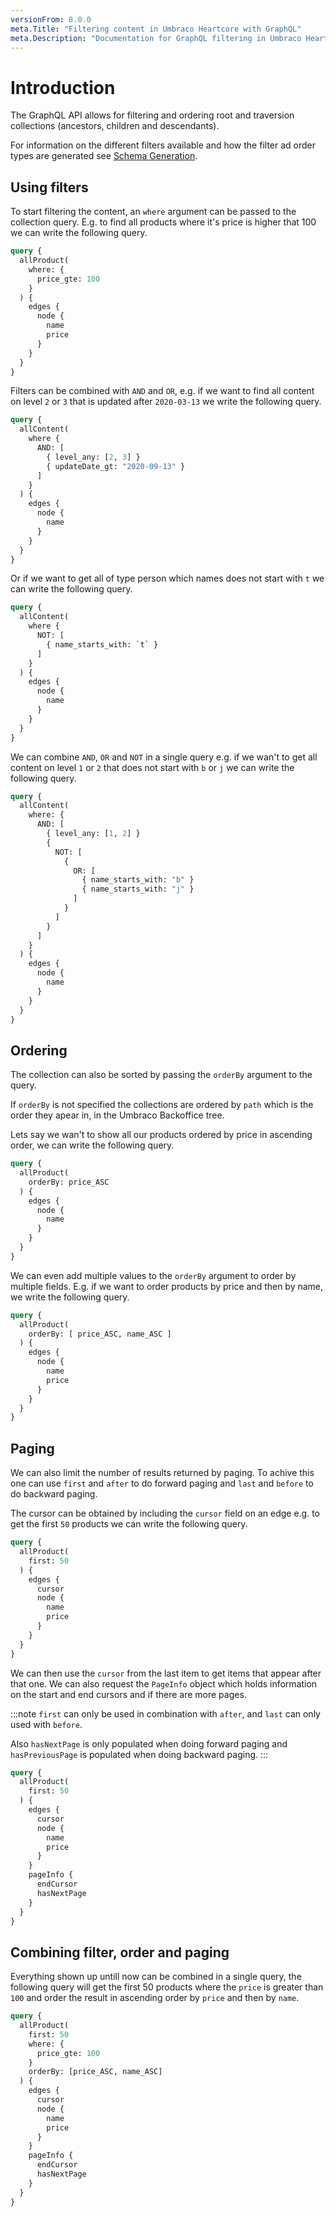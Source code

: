 ```yaml
---
versionFrom: 8.0.0
meta.Title: "Filtering content in Umbraco Heartcore with GraphQL"
meta.Description: "Documentation for GraphQL filtering in Umbraco Heartcore."
---
```


# Introduction

The GraphQL API allows for filtering and ordering root and traversion collections (ancestors, children and descendants).

For information on the different filters available and how the filter ad order types are generated see [Schema Generation](../Schema-Generation#filtering).

## Using filters

To start filtering the content, an `where` argument can be passed to the collection query. E.g. to find all products where it's price is higher that 100 we can write the following query.

```graphql
query {
  allProduct(
    where: {
      price_gte: 100
    }
  ) {
    edges {
      node {
        name
        price
      }
    }
  }
}
```

Filters can be combined with `AND` and `OR`, e.g. if we want to find all content on level `2` or `3` that is updated after `2020-03-13` we write the following query.

```graphql
query {
  allContent(
    where {
      AND: [
        { level_any: [2, 3] }
        { updateDate_gt: "2020-09-13" }
      ]
    }
  ) {
    edges {
      node {
        name
      }
    }
  }
}
```

Or if we want to get all of type person which names does not start with `t` we can write the following query.

```graphql
query {
  allContent(
    where {
      NOT: [
        { name_starts_with: `t` }
      ]
    }
  ) {
    edges {
      node {
        name
      }
    }
  }
}
```

We can combine `AND`, `OR` and `NOT` in a single query e.g. if we wan't to get all content on level `1` or `2` that does not start with `b` or `j` we can write the following query.

```graphql
query {
  allContent(
    where: {
      AND: [
        { level_any: [1, 2] }
        {
          NOT: [
            {
              OR: [
                { name_starts_with: "b" }
                { name_starts_with: "j" }
              ]
            }
          ]
        }
      ]
    }
  ) {
    edges {
      node {
        name
      }
    }
  }
}
```

## Ordering

The collection can also be sorted by passing the `orderBy` argument to the query.

If `orderBy` is not specified the collections are ordered by `path` which is the order they apear in, in the Umbraco Backoffice tree.

Lets say we wan't to show all our products ordered by price in ascending order, we can write the following query.

```graphql
query {
  allProduct(
    orderBy: price_ASC
  ) {
    edges {
      node {
        name
      }
    }
  }
}
```

We can even add multiple values to the `orderBy` argument to order by multiple fields. E.g. if we want to order products by price and then by name, we write the following query.

```graphql
query {
  allProduct(
    orderBy: [ price_ASC, name_ASC ]
  ) {
    edges {
      node {
        name
        price
      }
    }
  }
}
```

## Paging

We can also limit the number of results returned by paging. To achive this one can use `first` and `after` to do forward paging and `last` and `before` to do backward paging.

The cursor can be obtained by including the `cursor` field on an edge e.g. to get the first `50` products we can write the following query.

```graphql
query {
  allProduct(
    first: 50
  ) {
    edges {
      cursor
      node {
        name
        price
      }
    }
  }
}
```

We can then use the `cursor` from the last item to get items that appear after that one. We can also request the `PageInfo` object which holds information on the start and end cursors and if there are more pages.

:::note
`first` can only be used in combination with `after`, and `last` can only used with `before`.

Also `hasNextPage` is only populated when doing forward paging and `hasPreviousPage` is populated when doing backward paging.
:::

```graphql
query {
  allProduct(
    first: 50
  ) {
    edges {
      cursor
      node {
        name
        price
      }
    }
    pageInfo {
      endCursor
      hasNextPage
    }
  }
}
```

## Combining filter, order and paging

Everything shown up untill now can be combined in a single query, the following query will get the first 50 products where the `price` is greater than `100` and order the result in ascending order by `price` and then by `name`.


```graphql
query {
  allProduct(
    first: 50
    where: {
      price_gte: 100
    }
    orderBy: [price_ASC, name_ASC]
  ) {
    edges {
      cursor
      node {
        name
        price
      }
    }
    pageInfo {
      endCursor
      hasNextPage
    }
  }
}
```

